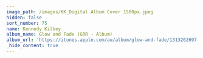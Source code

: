 ```yaml
---
image_path: /images/KK_Digital Album Cover 1500px.jpeg
hidden: false
sort_number: 75
name: Kennedy Kilbey
album_name: Glow and Fade (GRR - Album)
album_url: 'https://itunes.apple.com/au/album/glow-and-fade/1313262697'
_hide_content: true
---
```

